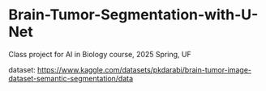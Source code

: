 # Brain-Tumor-Segmentation-with-U-Net
Class project for AI in Biology course, 2025 Spring, UF

dataset: https://www.kaggle.com/datasets/pkdarabi/brain-tumor-image-dataset-semantic-segmentation/data